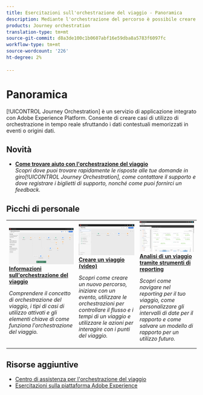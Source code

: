 ```yaml
---
title: Esercitazioni sull'orchestrazione del viaggio - Panoramica
description: Mediante l'orchestrazione del percorso è possibile creare casi di utilizzo dell'orchestrazione in tempo reale utilizzando i dati contestuali memorizzati in eventi o origini dati
products: Journey orchestration
translation-type: tm+mt
source-git-commit: d8a3de100c1b0607abf16e59dba8a5783f6097fc
workflow-type: tm+mt
source-wordcount: '226'
ht-degree: 2%

---
```



# Panoramica

[!UICONTROL Journey Orchestration] è un servizio di applicazione integrato con Adobe Experience Platform. Consente di creare casi di utilizzo di orchestrazione in tempo reale sfruttando i dati contestuali memorizzati in eventi o origini dati.

## Novità

* **[Come trovare aiuto con l&#39;orchestrazione del viaggio](/help/how-to-find-help-with-journey-orchestration.md)**   <br>
   *Scopri dove puoi trovare rapidamente le risposte alle tue domande in giro[!UICONTROL Journey Orchestration], come contattare il supporto e dove registrare i biglietti di supporto, nonché come puoi fornirci un feedback.*

## Picchi di personale

<table>
<tr>
  <td>
    <a href="./understanding-journey-orchestration.md">
      <img alt="Informazioni sull'orchestrazione del viaggio" src="./assets/journey-orchestration-example.png"/>
    </a>
    <div>
      <a href="./understanding-journey-orchestration.md">
    <strong>Informazioni sull'orchestrazione del viaggio</strong>
    </a>
    </div>
    <p>
    <em>Comprendere il concetto di orchestrazione del viaggio, i tipi di casi di utilizzo attivati e gli elementi chiave di come funziona l'orchestrazione del viaggio.</em>
    <p>
  </td>
  <td>
    <a href="./create-a-journey.md">
        <img alt="Creare un viaggio (video)" src="./assets/journey34.png"/>
    </a>
    <div>
      <a href="./create-a-journey.md">
    <strong>Creare un viaggio (video)</strong>
    </a>
    </div>
    <p>
    <em>Scopri come creare un nuovo percorso, iniziare con un evento, utilizzare le orchestrazioni per controllare il flusso e i tempi di un viaggio e utilizzare le azioni per interagire con i punti del viaggio.</em>
    <p>
  </td>
  <td>
   <a href="./analyze-a-journey-via-reporting-tools.md">
      <img alt="Analisi di un viaggio tramite strumenti di reporting" src="./assets/dynamic_report_journey_8.png" />
    </a>
    <div>
      <a href="./analyze-a-journey-via-reporting-tools.md">
    <strong>Analisi di un viaggio tramite strumenti di reporting</strong>
    </a>
    </div>
    <p>
    <em>Scopri come navigare nel reporting per il tuo viaggio, come personalizzare gli intervalli di date per il rapporto e come salvare un modello di rapporto per un utilizzo futuro. </em>
    <p>
  </td>
</tr>
</table>

## Risorse aggiuntive

* [Centro di assistenza per l&#39;orchestrazione del viaggio](https://docs.adobe.com/content/help/en/journeys/using/journey-orchestration-home.html)
* [Esercitazioni sulla piattaforma Adobe Experience](https://docs.adobe.com/content/help/en/platform-learn/tutorials/overview.html)

